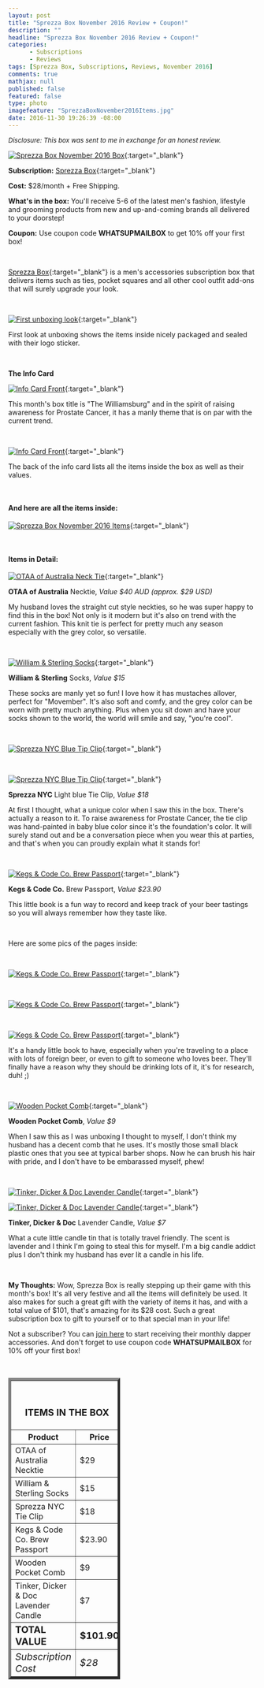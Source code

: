 ```yaml
---
layout: post
title: "Sprezza Box November 2016 Review + Coupon!"
description: ""
headline: "Sprezza Box November 2016 Review + Coupon!"
categories: 
      - Subscriptions
      - Reviews
tags: [Sprezza Box, Subscriptions, Reviews, November 2016]
comments: true
mathjax: null
published: false
featured: false
type: photo
imagefeature: "SprezzaBoxNovember2016Items.jpg"
date: 2016-11-30 19:26:39 -08:00
---
```


<i><font size="2">Disclosure: This box was sent to me in exchange for an honest review.</font></i>

[![Sprezza Box November 2016 Box](http://whatsupmailbox.com/images/SprezzaBoxNovember2016Box.jpg)](http://www.sprezzabox.com?rfsn=103516.e98b8){:target="_blank"}

**Subscription:** [Sprezza Box](http://www.sprezzabox.com?rfsn=103516.e98b8){:target="_blank"}

**Cost:** $28/month + Free Shipping.

**What's in the box:** You'll receive 5-6 of the latest men's fashion, lifestyle and grooming products from new and up-and-coming brands all delivered to your doorstep!

**Coupon:** Use coupon code **WHATSUPMAILBOX** to get 10% off your first box!

<br>

[Sprezza Box](http://www.sprezzabox.com?rfsn=103516.e98b8){:target="_blank"} is a men's accessories subscription box that delivers items such as ties, pocket squares and all other cool outfit add-ons that will surely upgrade your look.

<br>

[![First unboxing look](http://whatsupmailbox.com/images/SprezzaBoxNovember2016OpenBox.jpg)](http://www.sprezzabox.com?rfsn=103516.e98b8){:target="_blank"}

First look at unboxing shows the items inside nicely packaged and sealed with their logo sticker.

<br>

**The Info Card**

[![Info Card Front](http://whatsupmailbox.com/images/SprezzaBoxNovember2016InfoCard.jpg)](http://www.sprezzabox.com?rfsn=103516.e98b8){:target="_blank"}

This month's box title is "The Williamsburg" and in the spirit of raising awareness for Prostate Cancer, it has a manly theme that is on par with the current trend.

<br>

[![Info Card Front](http://whatsupmailbox.com/images/SprezzaBoxNovember2016InfoCard02.jpg)](http://www.sprezzabox.com?rfsn=103516.e98b8){:target="_blank"}

The back of the info card lists all the items inside the box as well as their values.

<br>

<H4>And here are all the items inside:</H4>

[![Sprezza Box November 2016 Items](http://whatsupmailbox.com/images/SprezzaBoxNovember2016Items.jpg)](http://www.sprezzabox.com?rfsn=103516.e98b8){:target="_blank"}

<br>

<H4>Items in Detail:</H4>

[![OTAA of Australia Neck Tie](http://whatsupmailbox.com/images/SprezzaBoxNovember2016OTAAOfAustraliaNeckTie.jpg)](http://www.sprezzabox.com?rfsn=103516.e98b8){:target="_blank"}

**OTAA of Australia** Necktie, *Value $40 AUD (approx. $29 USD)*

My husband loves the straight cut style neckties, so he was super happy to find this in the box! Not only is it modern but it's also on trend with the current fashion. This knit tie is perfect for pretty much any season especially with the grey color, so versatile.

<br>

[![William & Sterling Socks](http://whatsupmailbox.com/images/SprezzaBoxNovember2016WilliamSterlingSocks.jpg)](http://www.sprezzabox.com?rfsn=103516.e98b8){:target="_blank"}

**William & Sterling** Socks, *Value $15*

These socks are manly yet so fun! I love how it has mustaches allover, perfect for "Movember". It's also soft and comfy, and the grey color can be worn with pretty much anything. Plus when you sit down and have your socks shown to the world, the world will smile and say, "you're cool".

<br>

[![Sprezza NYC Blue Tip Clip](http://whatsupmailbox.com/images/SprezzaBoxNovember2016SprezzaNYCBlueTieClip.jpg)](http://www.sprezzabox.com?rfsn=103516.e98b8){:target="_blank"}

<br>

[![Sprezza NYC Blue Tip Clip](http://whatsupmailbox.com/images/SprezzaBoxNovember2016SprezzaNYCBlueTieClip02.jpg)](http://www.sprezzabox.com?rfsn=103516.e98b8){:target="_blank"}

**Sprezza NYC** Light blue Tie Clip, *Value $18*

At first I thought, what a unique color when I saw this in the box. There's actually a reason to it. To raise awareness for Prostate Cancer, the tie clip was hand-painted in baby blue color since it's the foundation's color. It will surely stand out and be a conversation piece when you wear this at parties, and that's when you can proudly explain what it stands for!

<br>

[![Kegs & Code Co. Brew Passport](http://whatsupmailbox.com/images/SprezzaBoxNovember2016KegsCodeCoBrewPassport.jpg)](http://www.sprezzabox.com?rfsn=103516.e98b8){:target="_blank"}

**Kegs & Code Co.** Brew Passport, *Value $23.90*

This little book is a fun way to record and keep track of your beer tastings so you will always remember how they taste like.

<br>

Here are some pics of the pages inside:

<br>

[![Kegs & Code Co. Brew Passport](http://whatsupmailbox.com/images/SprezzaBoxNovember2016KegsCodeCoBrewPassport02.jpg)](http://www.sprezzabox.com?rfsn=103516.e98b8){:target="_blank"}

<br>

[![Kegs & Code Co. Brew Passport](http://whatsupmailbox.com/images/SprezzaBoxNovember2016KegsCodeCoBrewPassport03.jpg)](http://www.sprezzabox.com?rfsn=103516.e98b8){:target="_blank"}

<br>

[![Kegs & Code Co. Brew Passport](http://whatsupmailbox.com/images/SprezzaBoxNovember2016KegsCodeCoBrewPassport04.jpg)](http://www.sprezzabox.com?rfsn=103516.e98b8){:target="_blank"}

It's a handy little book to have, especially when you're traveling to a place with lots of foreign beer, or even to gift to someone who loves beer. They'll finally have a reason why they should be drinking lots of it, it's for research, duh! ;)

<br>

[![Wooden Pocket Comb](http://whatsupmailbox.com/images/SprezzaBoxNovember2016WoodenPocketComb.jpg)](http://www.sprezzabox.com?rfsn=103516.e98b8){:target="_blank"}

**Wooden Pocket Comb**, *Value $9*

When I saw this as I was unboxing I thought to myself, I don't think my husband has a decent comb that he uses. It's mostly those small black plastic ones that you see at typical barber shops. Now he can brush his hair with pride, and I don't have to be embarassed myself, phew!

<br>

[![Tinker, Dicker & Doc Lavender Candle](http://whatsupmailbox.com/images/SprezzaBoxNovember2016TinkerDickerDocLavenderCandle.jpg)](http://www.sprezzabox.com?rfsn=103516.e98b8){:target="_blank"}

[![Tinker, Dicker & Doc Lavender Candle](http://whatsupmailbox.com/images/SprezzaBoxNovember2016TinkerDickerDocLavenderCandle02.jpg)](http://www.sprezzabox.com?rfsn=103516.e98b8){:target="_blank"}

**Tinker, Dicker & Doc** Lavender Candle, *Value $7*

What a cute little candle tin that is totally travel friendly. The scent is lavender and I think I'm going to steal this for myself. I'm a big candle addict plus I don't think my husband has ever lit a candle in his life.

<br>

<i class="icon-exclamation-sign"></i> **My Thoughts:** Wow, Sprezza Box is really stepping up their game with this month's box! It's all very festive and all the items will definitely be used. It also makes for such a great gift with the variety of items it has, and with a total value of $101, that's amazing for its $28 cost. Such a great subscription box to gift to yourself or to that special man in your life!

Not a subscriber? You can [join here](http://www.sprezzabox.com?rfsn=103516.e98b8) to start receiving their monthly dapper accessories. And don't forget to use coupon code **WHATSUPMAILBOX** for 10% off your first box!

<br>

<TABLE  BORDER="5" style="width:45%">
   <TR>
      <TH COLSPAN="2">
         <H3><BR><center>ITEMS IN THE BOX</center></H3>
      </TH>
   </TR>
      <TH>Product</TH>
      <TH>Price</TH>
  <TR>
      <TD>OTAA of Australia Necktie</TD>
      <TD>$29</TD>
   </TR>
  <TR>
      <TD>William & Sterling Socks</TD>
      <TD>$15</TD>
   </TR>
  <TR>
      <TD>Sprezza NYC Tie Clip</TD>
      <TD>$18</TD>
   </TR>
   <TR>
      <TD>Kegs & Code Co. Brew Passport</TD>
      <TD>$23.90</TD>
   </TR>
    <TR>
      <TD>Wooden Pocket Comb</TD>
      <TD>$9</TD>
   </TR>
    <TR>
      <TD>Tinker, Dicker & Doc Lavender Candle</TD>
      <TD>$7</TD>
   </TR>
   <TR>
      <TD><b><big>TOTAL VALUE</big></b></TD>
      <TD><b><big>$101.90</big></b></TD>
   </TR>
   <TR>
      <TD><i><big>Subscription Cost</big></i></TD>
      <TD><i><big>$28</big></i></TD>
   </TR>
</TABLE>
